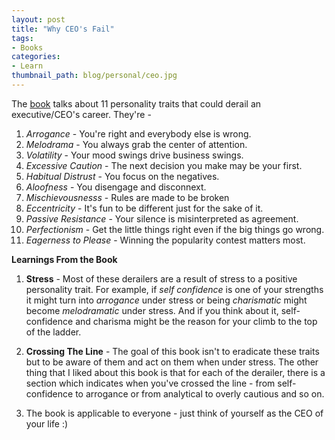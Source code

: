 ```yaml
---
layout: post
title: "Why CEO's Fail"
tags:
- Books
categories:
- Learn
thumbnail_path: blog/personal/ceo.jpg
---
```


The [book](http://www.amazon.com/Why-CEOs-Fail-Behaviors-Derail/dp/0787967637/) talks about 11 personality traits that could derail an executive/CEO's career. They're - 

1. *Arrogance* - You're right and everybody else is wrong.
2. *Melodrama* - You always grab the center of attention.
3. *Volatility* - Your mood swings drive business swings.
4. *Excessive Caution* - The next decision you make may be your first.
5. *Habitual Distrust* - You focus on the negatives.
6. *Aloofness* - You disengage and disconnext.
7. *Mischievousnesss* - Rules are made to be broken
8. *Eccentricity* - It's fun to be different just for the sake of it.
9. *Passive Resistance* - Your silence is misinterpreted as agreement.
10. *Perfectionism* - Get the little things right even if the big things go wrong.
11. *Eagerness to Please* - Winning the popularity contest matters most.

**Learnings From the Book**

1. **Stress** - Most of these derailers are a result of stress to a positive personality trait. For example, if *self confidence* is one of your strengths it might turn into *arrogance* under stress or being *charismatic* might become *melodramatic* under stress. And if you think about it, self-confidence and charisma might be the reason for your climb to the top of the ladder.

2. **Crossing The Line** - The goal of this book isn't to eradicate these traits but to be aware of them and act on them when under stress. The other thing that I liked about this book is that for each of the derailer, there is a section which indicates when you've crossed the line - from self-confidence to arrogance or from analytical to overly cautious and so on.

3. The book is applicable to everyone - just think of yourself as the CEO of your life :)
